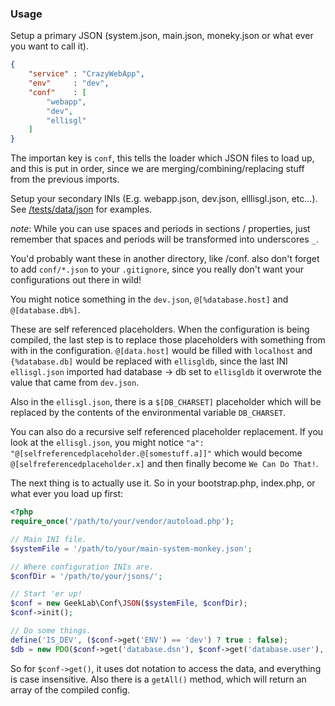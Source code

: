 ### Usage
Setup a primary JSON (system.json, main.json, moneky.json or what ever you want to call it).

```json
{
    "service" : "CrazyWebApp",
    "env"     : "dev",
    "conf"    : [
        "webapp",
        "dev",
        "ellisgl"
    ]
}
```

The importan key is `conf`, this tells the loader which JSON files to load up, and this is put in order, since we are merging/combining/replacing stuff from the previous imports.

Setup your secondary INIs (E.g. webapp.json, dev.json, elllisgl.json, etc...). See [/tests/data/json](/tests/data/json) for examples.

_note_: While you can use spaces and periods in sections / properties, just remember that spaces and periods will be transformed into underscores `_`.

You'd probably want these in another directory, like /conf. also don't forget to add `conf/*.json` to your `.gitignore`, since you really don't want your configurations out there in wild! 

You might notice something in the `dev.json`, `@[%database.host]` and `@[database.db%]`.

These are self referenced placeholders. When the configuration is being compiled, the last step is to replace those placeholders with something from with in the configuration. `@[data.host]` would be filled with `localhost` and  `{%database.db]` would be replaced with `ellisgldb`, since the last INI `ellisgl.json` imported had database -> db set to `ellisgldb` it overwrote the value that came from `dev.json`.

Also in the `ellisgl.json`, there is a `$[DB_CHARSET]` placeholder which will be replaced by the contents of the environmental variable `DB_CHARSET`.

You can also do a recursive self referenced placeholder replacement. If you look at the `ellisgl.json`, you might notice `"a":  "@[selfreferencedplaceholder.@[somestuff.a]]"` which would become `@[selfreferencedplaceholder.x]` and then finally become `We Can Do That!`. 

The next thing is to actually use it. So in your bootstrap.php, index.php, or what ever you load up first:

```PHP
<?php
require_once('/path/to/your/vendor/autoload.php');

// Main INI file.
$systemFile = '/path/to/your/main-system-monkey.json';

// Where configuration INIs are.
$confDir = '/path/to/your/jsons/';

// Start 'er up!
$conf = new GeekLab\Conf\JSON($systemFile, $confDir);
$conf->init();

// Do some things.
define('IS_DEV', ($conf->get('ENV') == 'dev') ? true : false);
$db = new PDO($conf->get('database.dsn'), $conf->get('database.user'), $conf->get('database.pass'));
```

So for `$conf->get()`, it uses dot notation to access the data, and everything is case insensitive. Also there is a `getAll()` method, which will return an array of the compiled config.
